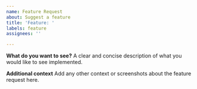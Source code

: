 ```yaml
---
name: Feature Request
about: Suggest a feature
title: 'Feature: '
labels: feature
assignees: ''

---
```


**What do you want to see?**
A clear and concise description of what you would like to see implemented.

**Additional context**
Add any other context or screenshots about the feature request here.
